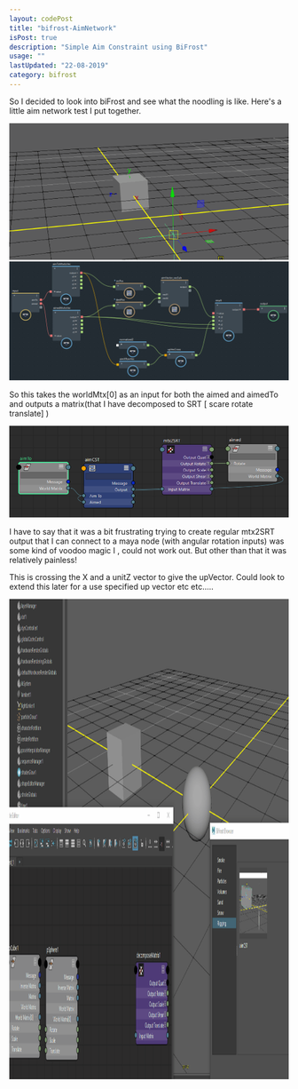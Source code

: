 ```yaml
---
layout: codePost
title: "bifrost-AimNetwork"
isPost: true
description: "Simple Aim Constraint using BiFrost"
usage: ""
lastUpdated: "22-08-2019"
category: bifrost
---
```

So I decided to look into biFrost and see what the noodling is like.
Here's a little aim network test I put together.

<center><img src="/assets/examples/biFrost_aim.gif" alt="biFrost_aim.gif"></center>

<center><img src="/assets/examples/aimNetwork.png" alt="aimNetwork.png"></center>

So this takes the worldMtx[0] as an input for both the aimed and aimedTo
and outputs a matrix(that I have decomposed to SRT [ scare rotate translate] )

<center><img src="/assets/examples/aimNetwork2.png" alt="biFrost_aim"></center>

I have to say that it was a bit frustrating trying to create regular mtx2SRT output that I can
connect to a maya node (with angular rotation inputs) was some kind of voodoo magic I , 
could not work out. But other than that it was relatively painless!

This is crossing the X and a unitZ vector to give the upVector. Could look to extend this later for a 
use specified up vector etc etc.....

<center><img src="/assets/examples/biFrost_aimBuild.gif" alt="biFrost_aimBuild.gif" height="865" width="1297" ></center>

